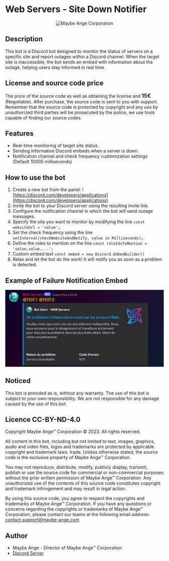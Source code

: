 # Web Servers - Site Down Notifier

<div align="center">
  <img src="https://cdn.discordapp.com/app-icons/1121550072782540800/727818f8f63e57b71e8fe5af8670444e.png?size=256" alt="Maybe Ange Corporation">
</div>

## Description
This bot is a Discord bot designed to monitor the status of servers on a specific site and report outages within a Discord channel. When the target site is inaccessible, the bot sends an embed with information about the outage, helping users stay informed in real time.

## License and source code price
The price of the source code as well as obtaining the license and <span style="font-size: larger;">**15€**</span> (Negotiable).
After purchase, the source code is sent to you with support.
Remember that the source code is protected by copyright and any use by unauthorized third parties will be prosecuted by the police, we use tools capable of finding our source codes.

## Features
- Real-time monitoring of target site status.
- Sending informative Discord embeds when a server is down.
- Notification channel and check frequency customization settings (Default 10000 milliseconds)
  
## How to use the bot

1. Create a new bot from the panel: ![https://discord.com/developers/applications](https://discord.com/developers/applications)
2. Invite the bot to your Discord server using the resulting invite link.
3. Configure the notification channel in which the bot will send outage messages.
4. Specify the site you want to monitor by modifying the line `const websiteUrl = 'value';`.
5. Set the check frequency using the line `setInterval(checkWebsiteAndNotify, value in Milliseconds);`.
6. Define the roles to mention on the line `const roleIdsToMention = 'value,value,...';`
7. Custom embed text `const embed = new Discord.EmbedBuilder()`
8. Relax and let the bot do the work! It will notify you as soon as a problem is detected.

## Example of Failure Notification Embed
![Example of Failure Notification Embed](https://github.com/MaybeAnge/Images/blob/main/Web%20Servers.png)

## Noticed
This bot is provided as is, without any warranty. The use of this bot is subject to your own responsibility. We are not responsible for any damage caused by the use of this bot.

## Licence CC-BY-ND-4.0
Copyright Maybe Ange™ Corporation © 2023. All rights reserved.

All content in this bot, including but not limited to text, images, graphics, audio and video files, logos and trademarks are protected by applicable copyright and trademark laws. trade. Unless otherwise stated, the source code is the exclusive property of Maybe Ange™ Corporation.

You may not reproduce, distribute, modify, publicly display, transmit, publish or use the source code for commercial or non-commercial purposes without the prior written permission of Maybe Ange™ Corporation. Any unauthorized use of the contents of this source code constitutes copyright and trademark infringement and may result in legal action.

By using this source code, you agree to respect the copyrights and trademarks of Maybe Ange™ Corporation. If you have any questions or concerns regarding the copyrights or trademarks of Maybe Ange™ Corporation, please contact our teams at the following email address: contact.support@maybe-ange.com

## Author
- Maybe Ange - Director of Maybe Ange™ Corporation
- [Discord Server](https://discord.gg/maybe-ange)

